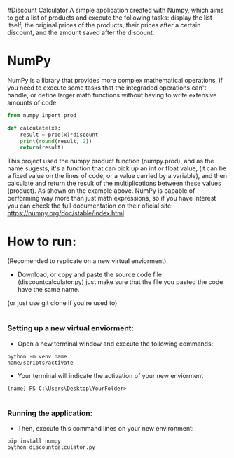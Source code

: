 #Discount Calculator
A simple application created with Numpy, which aims to get a list of products and execute the following tasks: display the list itself, the original prices of the products, their prices after a certain discount, and the amount saved after the discount.

# NumPy
NumPy is a library that provides more complex mathematical operations, if you need to execute some tasks that the integraded operations can't handle, or define larger math functions without having to write extensive amounts of code.

```python
from numpy inport prod

def calculate(x):
    result = prod(x)*discount
    print(round(result, 2))
    return(result)
```
   This project used the numpy product function (numpy.prod), and as the name sugests, it's a function that can pick up an int or float value, (it can be a fixed value on the lines of code, or a value carried by a variable), and then calculate and return the result of the multiplications between these values (product). As shown on the example above.
   NumPy is capable of performing way more than just math expressions, so if you have interest you can check the full documentation on their oficial site:
   https://numpy.org/doc/stable/index.html
        


# How to run:
(Recomended to replicate on a new virtual enviorment).

* Download, or copy and paste the source code file (discountcalculator.py) just make sure that the file you pasted the code have the same name.

(or just use git clone if you're used to)

# <h3> Setting up a new virtual enviorment:
 
* Open a new terminal window and execute the following commands:



```shell
python -m venv name
name/scripts/activate
```
* Your terminal will indicate the activation of your new enviorment 

```shell
(name) PS C:\Users\Desktop\YourFolder>
```
# <h3> Running the application:
 
* Then, execute this command lines on your new environment:

```shell
pip install numpy
python discountcalculator.py
```
